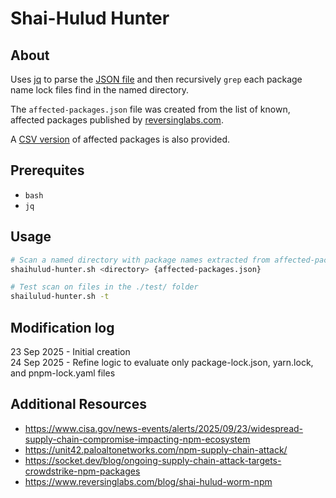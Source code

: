 # Shai-Hulud Hunter #

## About ##

Uses [jq](https://jqlang.org/) to parse the [JSON file](./affected-packages.json) and then recursively `grep` each package name lock files find in the named directory.

The `affected-packages.json` file was created from the list of known, affected packages published by [reversinglabs.com](https://www.reversinglabs.com/blog/shai-hulud-worm-npm).

A [CSV version](./affected-packages.csv) of affected packages is also provided.


## Prerequites ##

- `bash`
- `jq`


## Usage ##

```sh
# Scan a named directory with package names extracted from affected-packages.json
shaihulud-hunter.sh <directory> {affected-packages.json}

# Test scan on files in the ./test/ folder
shailulud-hunter.sh -t
```


## Modification log ##

23 Sep 2025 - Initial creation  
24 Sep 2025 - Refine logic to evaluate only package-lock.json, yarn.lock, and pnpm-lock.yaml files  


## Additional Resources ##

- <https://www.cisa.gov/news-events/alerts/2025/09/23/widespread-supply-chain-compromise-impacting-npm-ecosystem>
- <https://unit42.paloaltonetworks.com/npm-supply-chain-attack/>
- <https://socket.dev/blog/ongoing-supply-chain-attack-targets-crowdstrike-npm-packages>
- <https://www.reversinglabs.com/blog/shai-hulud-worm-npm>

